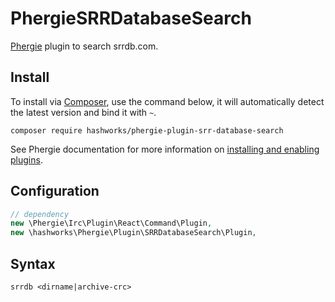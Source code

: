 # PhergieSRRDatabaseSearch

[Phergie](http://github.com/phergie/phergie-irc-bot-react/) plugin to search srrdb.com.

## Install

To install via [Composer](http://getcomposer.org/), use the command below, it will automatically detect the latest version and bind it with `~`.

```
composer require hashworks/phergie-plugin-srr-database-search
```

See Phergie documentation for more information on
[installing and enabling plugins](https://github.com/phergie/phergie-irc-bot-react/wiki/Usage#plugins).

## Configuration

```php
// dependency
new \Phergie\Irc\Plugin\React\Command\Plugin,
new \hashworks\Phergie\Plugin\SRRDatabaseSearch\Plugin,
```

## Syntax

`srrdb <dirname|archive-crc>`
